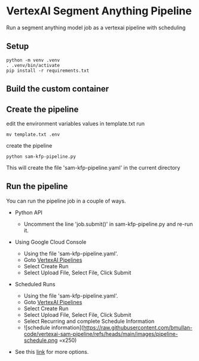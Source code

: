 # VertexAI Segment Anything Pipeline
Run a segment anything model job as a vertexai pipeline with scheduling

## Setup
```console
python -m venv .venv
. .venv/bin/activate
pip install -r requirements.txt
```

## Build the custom container


## Create the pipeline

edit the environment variables values in template.txt 
run
```console
mv template.txt .env
```
create the pipeline
```console
python sam-kfp-pipeline.py
```
This will create the file 'sam-kfp-pipeline.yaml' in the current directory

## Run the pipeline

You can run the pipeline job in a couple of ways. 

- Python API
    - Uncomment the line 'job.submit()' in sam-kfp-pipeline.py and re-run it. 

- Using Google Cloud Console
    - Using the file 'sam-kfp-pipeline.yaml'.
    - Goto [VertexAI Pipelines](https://console.cloud.google.com/vertex-ai/pipelines)
    - Select Create Run
    - Select Upload File, Select File, Click Submit

- Scheduled Runs
    - Using the file 'sam-kfp-pipeline.yaml'.
    - Goto [VertexAI Pipelines](https://console.cloud.google.com/vertex-ai/pipelines)
    - Select Create Run
    - Select Upload File, Select File, Click Submit
    - Select Recurring and complete Schedule Information
    - ![schedule information](https://raw.githubusercontent.com/bmullan-code/vertexai-sam-pipeline/refs/heads/main/images/pipeline-schedule.png =x250)




- See this [link](https://cloud.google.com/vertex-ai/docs/pipelines/run-pipeline) for more options. 


